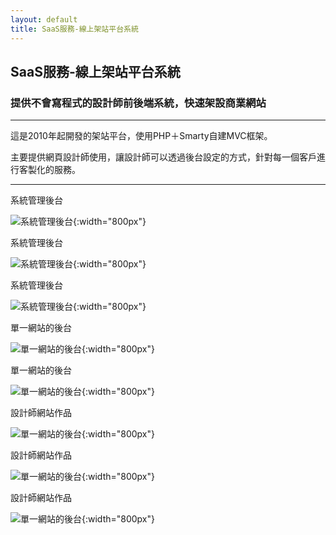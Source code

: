 ```yaml
---
layout: default
title: SaaS服務-線上架站平台系統
---
```

## SaaS服務-線上架站平台系統

### 提供不會寫程式的設計師前後端系統，快速架設商業網站

---

這是2010年起開發的架站平台，使用PHP＋Smarty自建MVC框架。

主要提供網頁設計師使用，讓設計師可以透過後台設定的方式，針對每一個客戶進行客製化的服務。

---

系統管理後台

![系統管理後台](images/saas-webs/web-01.png){:width="800px"}

系統管理後台

![系統管理後台](images/saas-webs/web-02.png){:width="800px"}

系統管理後台

![系統管理後台](images/saas-webs/web-03.png){:width="800px"}

單一網站的後台

![單一網站的後台](images/saas-webs/web-04.png){:width="800px"}

單一網站的後台

![單一網站的後台](images/saas-webs/web-05.png){:width="800px"}

設計師網站作品

![單一網站的後台](images/saas-webs/web-06.png){:width="800px"}

設計師網站作品

![單一網站的後台](images/saas-webs/web-07.png){:width="800px"}

設計師網站作品

![單一網站的後台](images/saas-webs/web-08.png){:width="800px"}
